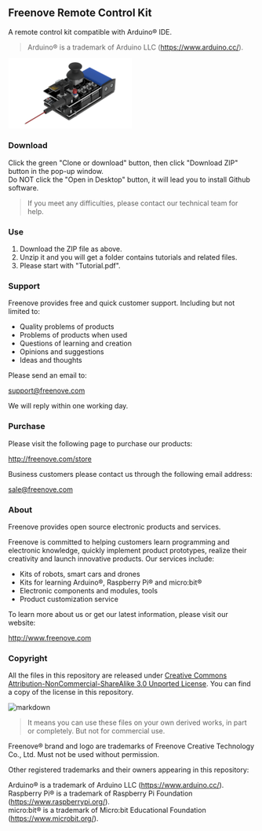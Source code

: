 ## Freenove Remote Control Kit

A remote control kit compatible with Arduino® IDE.

> Arduino® is a trademark of Arduino LLC (https://www.arduino.cc/).

<img src='Pictures/Product.png' width='50%'/>

### Download

Click the green "Clone or download" button, then click "Download ZIP" button in the pop-up window.  
Do NOT click the "Open in Desktop" button, it will lead you to install Github software.

> If you meet any difficulties, please contact our technical team for help.

### Use

1. Download the ZIP file as above.
2. Unzip it and you will get a folder contains tutorials and related files.
3. Please start with "Tutorial.pdf".

### Support

Freenove provides free and quick customer support. Including but not limited to:

* Quality problems of products
* Problems of products when used
* Questions of learning and creation
* Opinions and suggestions
* Ideas and thoughts

Please send an email to:

[support@freenove.com](mailto:support@freenove.com)

We will reply within one working day.

### Purchase

Please visit the following page to purchase our products:

http://freenove.com/store

Business customers please contact us through the following email address:

[sale@freenove.com](mailto:sale@freenove.com)

### About

Freenove provides open source electronic products and services.

Freenove is committed to helping customers learn programming and electronic knowledge, quickly implement product prototypes, realize their creativity and launch innovative products. Our services include:

* Kits of robots, smart cars and drones
* Kits for learning Arduino®, Raspberry Pi® and micro:bit®
* Electronic components and modules, tools
* Product customization service

To learn more about us or get our latest information, please visit our website:

http://www.freenove.com

### Copyright

All the files in this repository are released under [Creative Commons Attribution-NonCommercial-ShareAlike 3.0 Unported License](http://creativecommons.org/licenses/by-nc-sa/3.0/). You can find a copy of the license in this repository.

![markdown](https://i.creativecommons.org/l/by-nc-sa/3.0/88x31.png)

> It means you can use these files on your own derived works, in part or completely. But not for commercial use.

Freenove® brand and logo are trademarks of Freenove Creative Technology Co., Ltd. Must not be used without permission.

Other registered trademarks and their owners appearing in this repository:

Arduino® is a trademark of Arduino LLC (https://www.arduino.cc/).  
Raspberry Pi® is a trademark of Raspberry Pi Foundation (https://www.raspberrypi.org/).  
micro:bit® is a trademark of Micro:bit Educational Foundation (https://www.microbit.org/).  

